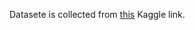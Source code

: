 Datasete is collected from [this](https://www.kaggle.com/clmentbisaillon/fake-and-real-news-dataset/download) Kaggle link.
